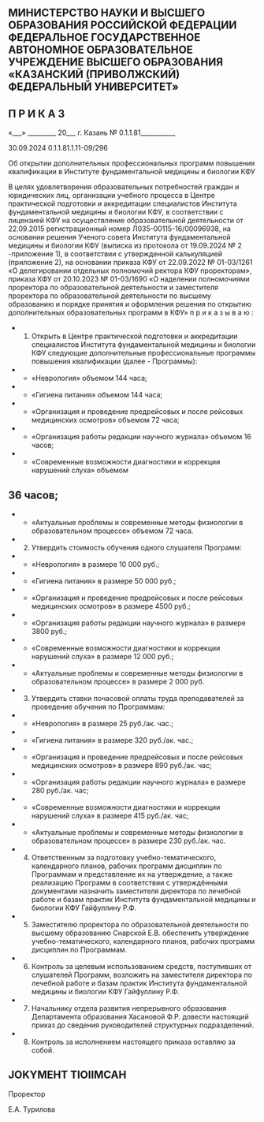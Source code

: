 <!-- image -->

## МИНИСТЕРСТВО НАУКИ И ВЫСШЕГО ОБРАЗОВАНИЯ РОССИЙСКОЙ ФЕДЕРАЦИИ ФЕДЕРАЛЬНОЕ ГОСУДАРСТВЕННОЕ АВТОНОМНОЕ ОБРАЗОВАТЕЛЬНОЕ УЧРЕЖДЕНИЕ ВЫСШЕГО ОБРАЗОВАНИЯ «КАЗАНСКИЙ (ПРИВОЛЖСКИЙ) ФЕДЕРАЛЬНЫЙ УНИВЕРСИТЕТ»

## П Р И К А З

«\_\_\_» \_\_\_\_\_\_\_\_\_ 20\_\_\_ г.                            Казань                            № 0.1.1.81\_\_\_\_\_\_\_\_\_\_\_

30.09.2024 0.1.1.81.1.11-09/296

Об открытии дополнительных профессиональных программ повышения квалификации в Институте фундаментальной медицины и биологии КФУ

В  целях  удовлетворения  образовательных  потребностей  граждан  и  юридических лиц, организации учебного процесса в Центре практической подготовки и аккредитации специалистов Института фундаментальной медицины и биологии КФУ, в соответствии с лицензией КФУ на осуществление образовательной деятельности от 22.09.2015 регистрационный номер Л035-00115-16/00096938, на основании решения Ученого совета Института  фундаментальной  медицины  и  биологии  КФУ  (выписка  из  протокола  от 19.09.2024 № 2 -приложение 1), в соответствии с утвержденной калькуляцией (приложение 2), на основании приказа КФУ от 22.09.2022 № 01-03/1261 «О делегировании отдельных полномочий ректора КФУ  проректорам», приказа КФУ  от 20.10.2023 № 01-03/1690 «О наделении полномочиями проректора по образовательной деятельности и заместителя  проректора  по  образовательной  деятельности  по  высшему  образованию  и порядке принятия и оформления решения по открытию дополнительных образовательных программ в КФУ» п р и к а з ы в а ю :

- 1. Открыть  в  Центре  практической  подготовки  и  аккредитации  специалистов Института  фундаментальной  медицины  и  биологии  КФУ  следующие  дополнительные профессиональные программы повышения квалификации (далее - Программы):
- - «Неврология» объемом 144 часа;
- - «Гигиена питания» объемом 144 часа;
- - «Организация и проведение предрейсовых  и  после рейсовых  медицинских осмотров» объемом 72 часа;
- - «Организация работы редакции научного журнала» объемом 16 часов;
- - «Современные возможности диагностики и коррекции нарушений слуха» объемом

## 36 часов;

- - «Актуальные  проблемы  и  современные  методы  физиологии  в  образовательном процессе» объемом 72 часа.
- 2. Утвердить стоимость обучения одного слушателя Программ:
- - «Неврология» в размере 10 000 руб.;
- - «Гигиена питания» в размере 50 000 руб.;
- - «Организация  и проведение предрейсовых  и  после рейсовых  медицинских осмотров» в размере 4500 руб.;
- - «Организация работы редакции научного журнала» в размере 3800 руб.;
- - «Современные возможности диагностики и коррекции нарушений слуха» в размере 12 000 руб.;
- - «Актуальные  проблемы  и  современные  методы  физиологии  в  образовательном процессе» в размере 2 000 руб.
- 3. Утвердить ставки почасовой оплаты труда преподавателей за проведение обучения по Программам:
- - «Неврология» в размере 25 руб./ак. час.;
- - «Гигиена питания» в размере 320 руб./ак. час.;
- - «Организация  и проведение предрейсовых  и  после рейсовых  медицинских осмотров» в размере 890 руб./ак. час;
- - «Организация работы редакции научного журнала» в размере 280 руб./ак. час;
- - «Современные возможности диагностики и коррекции нарушений слуха» в размере 415 руб./ак. час;
- - «Актуальные  проблемы  и  современные  методы  физиологии  в  образовательном процессе» в размере 230 руб./ак. час.
- 4. Ответственным за подготовку учебно-тематического, календарного планов, рабочих программ дисциплин по Программам и представление их на утверждение, а также реализацию Программ в соответствии с утверждёнными документами назначить заместителя директора по лечебной работе и базам практик Института фундаментальной медицины и биологии КФУ Гайфуллину Р.Ф.
- 5. Заместителю проректора по образовательной деятельности по высшему образованию Снарской Е.В. обеспечить утверждение учебно-тематического, календарного планов, рабочих программ дисциплин по Программам.
- 6. Контроль  за  целевым  использованием  средств,  поступивших  от  слушателей Программ,  возложить  на  заместителя  директора  по  лечебной  работе  и  базам  практик Института фундаментальной медицины и биологии КФУ Гайфуллину Р.Ф.

- 7. Начальнику отдела развития непрерывного образования Департамента образования  Хасановой  Ф.Р.  довести  настоящий  приказ  до  сведения  руководителей структурных подразделений.
- 8. Контроль за исполнением настоящего приказа оставляю за собой.

## JOKYMEHT TIOIIMCAH

Проректор

Е.А. Турилова